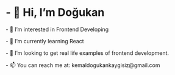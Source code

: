 <p><h1>- 👋 Hi, I’m Doğukan</h1></p>
<p>- 👀 I’m interested in Frontend Developing</p>
<p>- 🌱 I’m currently learning React</p>
<p>- 💞️ I’m looking to get real life examples of frontend development.</p>
<p>- 📫 You can reach me at: kemaldogukankaygisiz@gmail.com</p>
